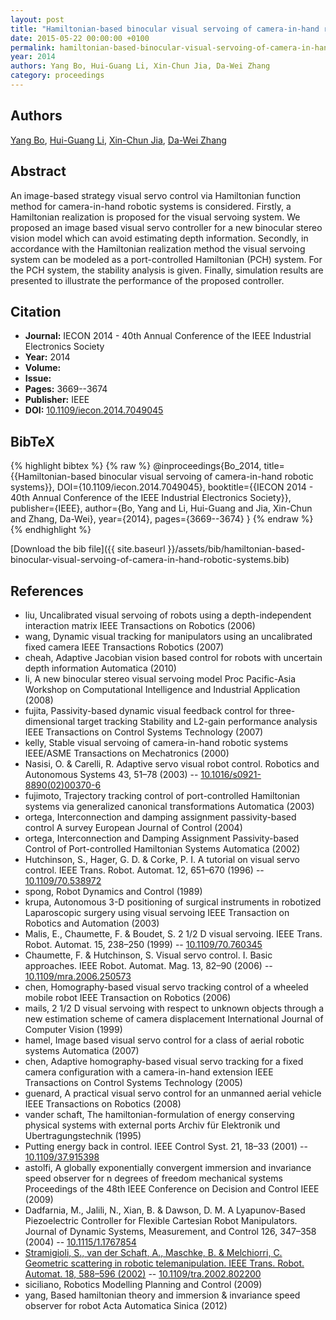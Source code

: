 ```yaml
---
layout: post
title: "Hamiltonian-based binocular visual servoing of camera-in-hand robotic systems"
date: 2015-05-22 00:00:00 +0100
permalink: hamiltonian-based-binocular-visual-servoing-of-camera-in-hand-robotic-systems
year: 2014
authors: Yang Bo, Hui-Guang Li, Xin-Chun Jia, Da-Wei Zhang
category: proceedings
---
```

 
## Authors
[Yang Bo](authors/yang-bo), [Hui-Guang Li](authors/hui-guang-li), [Xin-Chun Jia](authors/xin-chun-jia), [Da-Wei Zhang](authors/da-wei-zhang)
 
## Abstract
An image-based strategy visual servo control via Hamiltonian function method for camera-in-hand robotic systems is considered. Firstly, a Hamiltonian realization is proposed for the visual servoing system. We proposed an image based visual servo controller for a new binocular stereo vision model which can avoid estimating depth information. Secondly, in accordance with the Hamiltonian realization method the visual servoing system can be modeled as a port-controlled Hamiltonian (PCH) system. For the PCH system, the stability analysis is given. Finally, simulation results are presented to illustrate the performance of the proposed controller.
 
## Citation
- **Journal:** IECON 2014 - 40th Annual Conference of the IEEE Industrial Electronics Society
- **Year:** 2014
- **Volume:** 
- **Issue:** 
- **Pages:** 3669--3674
- **Publisher:** IEEE
- **DOI:** [10.1109/iecon.2014.7049045](https://doi.org/10.1109/iecon.2014.7049045)
 
## BibTeX
{% highlight bibtex %}
{% raw %}
@inproceedings{Bo_2014,
  title={{Hamiltonian-based binocular visual servoing of camera-in-hand robotic systems}},
  DOI={10.1109/iecon.2014.7049045},
  booktitle={{IECON 2014 - 40th Annual Conference of the IEEE Industrial Electronics Society}},
  publisher={IEEE},
  author={Bo, Yang and Li, Hui-Guang and Jia, Xin-Chun and Zhang, Da-Wei},
  year={2014},
  pages={3669--3674}
}
{% endraw %}
{% endhighlight %}
 
[Download the bib file]({{ site.baseurl }}/assets/bib/hamiltonian-based-binocular-visual-servoing-of-camera-in-hand-robotic-systems.bib)
 
## References
- liu, Uncalibrated visual servoing of robots using a depth-independent interaction matrix IEEE Transactions on Robotics (2006)
- wang, Dynamic visual tracking for manipulators using an uncalibrated fixed camera IEEE Transactions Robotics (2007)
- cheah, Adaptive Jacobian vision based control for robots with uncertain depth information Automatica (2010)
- li, A new binocular stereo visual servoing model Proc Pacific-Asia Workshop on Computational Intelligence and Industrial Application (2008)
- fujita, Passivity-based dynamic visual feedback control for three-dimensional target tracking Stability and L2-gain performance analysis IEEE Transactions on Control Systems Technology (2007)
- kelly, Stable visual servoing of camera-in-hand robotic systems IEEE/ASME Transactions on Mechatronics (2000)
- Nasisi, O. & Carelli, R. Adaptive servo visual robot control. Robotics and Autonomous Systems 43, 51–78 (2003) -- [10.1016/s0921-8890(02)00370-6](https://doi.org/10.1016/s0921-8890(02)00370-6)
- fujimoto, Trajectory tracking control of port-controlled Hamiltonian systems via generalized canonical transformations Automatica (2003)
- ortega, Interconnection and damping assignment passivity-based control A survey European Journal of Control (2004)
- ortega, Interconnection and Damping Assignment Passivity-based Control of Port-controlled Hamiltonian Systems Automatica (2002)
- Hutchinson, S., Hager, G. D. & Corke, P. I. A tutorial on visual servo control. IEEE Trans. Robot. Automat. 12, 651–670 (1996) -- [10.1109/70.538972](https://doi.org/10.1109/70.538972)
- spong, Robot Dynamics and Control (1989)
- krupa, Autonomous 3-D positioning of surgical instruments in robotized Laparoscopic surgery using visual servoing IEEE Transaction on Robotics and Automation (2003)
- Malis, E., Chaumette, F. & Boudet, S. 2 1/2 D visual servoing. IEEE Trans. Robot. Automat. 15, 238–250 (1999) -- [10.1109/70.760345](https://doi.org/10.1109/70.760345)
- Chaumette, F. & Hutchinson, S. Visual servo control. I. Basic approaches. IEEE Robot. Automat. Mag. 13, 82–90 (2006) -- [10.1109/mra.2006.250573](https://doi.org/10.1109/mra.2006.250573)
- chen, Homography-based visual servo tracking control of a wheeled mobile robot IEEE Transaction on Robotics (2006)
- mails, 2 1/2 D visual servoing with respect to unknown objects through a new estimation scheme of camera displacement International Journal of Computer Vision (1999)
- hamel, Image based visual servo control for a class of aerial robotic systems Automatica (2007)
- chen, Adaptive homography-based visual servo tracking for a fixed camera configuration with a camera-in-hand extension IEEE Transactions on Control Systems Technology (2005)
- guenard, A practical visual servo control for an unmanned aerial vehicle IEEE Transactions on Robotics (2008)
- vander schaft, The hamiltonian-formulation of energy conserving physical systems with external ports Archiv f&#x00FC;r Elektronik und Ubertragungstechnik (1995)
- Putting energy back in control. IEEE Control Syst. 21, 18–33 (2001) -- [10.1109/37.915398](https://doi.org/10.1109/37.915398)
- astolfi, A globally exponentially convergent immersion and invariance speed observer for n degrees of freedom mechanical systems Proceedings of the 48th IEEE Conference on Decision and Control IEEE (2009)
- Dadfarnia, M., Jalili, N., Xian, B. & Dawson, D. M. A Lyapunov-Based Piezoelectric Controller for Flexible Cartesian Robot Manipulators. Journal of Dynamic Systems, Measurement, and Control 126, 347–358 (2004) -- [10.1115/1.1767854](https://doi.org/10.1115/1.1767854)
- [Stramigioli, S., van der Schaft, A., Maschke, B. & Melchiorri, C. Geometric scattering in robotic telemanipulation. IEEE Trans. Robot. Automat. 18, 588–596 (2002)](geometric-scattering-in-robotic-telemanipulation) -- [10.1109/tra.2002.802200](https://doi.org/10.1109/tra.2002.802200)
- siciliano, Robotics Modelling Planning and Control (2009)
- yang, Based hamiltonian theory and immersion & invariance speed observer for robot Acta Automatica Sinica (2012)

